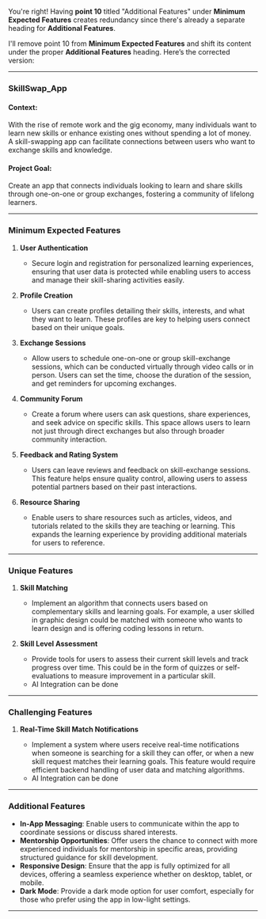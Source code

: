 You're right! Having **point 10** titled "Additional Features" under **Minimum Expected Features** creates redundancy since there's already a separate heading for **Additional Features**.

I'll remove point 10 from **Minimum Expected Features** and shift its content under the proper **Additional Features** heading. Here’s the corrected version:

---

### **SkillSwap_App**

#### Context:

With the rise of remote work and the gig economy, many individuals want to learn new skills or enhance existing ones without spending a lot of money. A skill-swapping app can facilitate connections between users who want to exchange skills and knowledge.

#### Project Goal:

Create an app that connects individuals looking to learn and share skills through one-on-one or group exchanges, fostering a community of lifelong learners.

---

### **Minimum Expected Features**

1. **User Authentication**

   - Secure login and registration for personalized learning experiences, ensuring that user data is protected while enabling users to access and manage their skill-sharing activities easily.

2. **Profile Creation**

   - Users can create profiles detailing their skills, interests, and what they want to learn. These profiles are key to helping users connect based on their unique goals.

3. **Exchange Sessions**

   - Allow users to schedule one-on-one or group skill-exchange sessions, which can be conducted virtually through video calls or in person. Users can set the time, choose the duration of the session, and get reminders for upcoming exchanges.

4. **Community Forum**

   - Create a forum where users can ask questions, share experiences, and seek advice on specific skills. This space allows users to learn not just through direct exchanges but also through broader community interaction.

5. **Feedback and Rating System**

   - Users can leave reviews and feedback on skill-exchange sessions. This feature helps ensure quality control, allowing users to assess potential partners based on their past interactions.

6. **Resource Sharing**

   - Enable users to share resources such as articles, videos, and tutorials related to the skills they are teaching or learning. This expands the learning experience by providing additional materials for users to reference.

---

### **Unique Features**

1. **Skill Matching**

   - Implement an algorithm that connects users based on complementary skills and learning goals. For example, a user skilled in graphic design could be matched with someone who wants to learn design and is offering coding lessons in return.

2. **Skill Level Assessment**

   - Provide tools for users to assess their current skill levels and track progress over time. This could be in the form of quizzes or self-evaluations to measure improvement in a particular skill.
   - AI Integration can be done

---

### **Challenging Features**

1. **Real-Time Skill Match Notifications**

   - Implement a system where users receive real-time notifications when someone is searching for a skill they can offer, or when a new skill request matches their learning goals. This feature would require efficient backend handling of user data and matching algorithms.
   - AI Integration can be done

---

### **Additional Features**

- **In-App Messaging**: Enable users to communicate within the app to coordinate sessions or discuss shared interests.
- **Mentorship Opportunities**: Offer users the chance to connect with more experienced individuals for mentorship in specific areas, providing structured guidance for skill development.
- **Responsive Design**: Ensure that the app is fully optimized for all devices, offering a seamless experience whether on desktop, tablet, or mobile.
- **Dark Mode**: Provide a dark mode option for user comfort, especially for those who prefer using the app in low-light settings.

---
